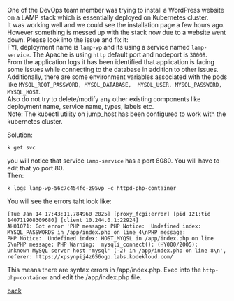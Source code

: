 One of the DevOps team member was trying to install a WordPress website on a LAMP stack which is essentially deployed on Kubernetes cluster.  
It was working well and we could see the installation page a few hours ago. However something is messed up with the stack now due to a website went down. Please look into the issue and fix it:  
FYI, deployment name is `lamp-wp` and its using a service named `lamp-service`. The Apache is using `http` default port and nodeport is `30008`.  
From the application logs it has been identified that application is facing some issues while connecting to the database in addition to other issues.  
Additionally, there are some environment variables associated with the pods like `MYSQL_ROOT_PASSWORD, MYSQL_DATABASE,  MYSQL_USER, MYSQL_PASSWORD, MYSQL_HOST`.  
Also do not try to delete/modify any other existing components like deployment name, service name, types, labels etc.  
Note: The kubectl utility on jump_host has been configured to work with the kubernetes cluster.  

Solution:  
```
k get svc
```
you will notice that service `lamp-service` has a port 8080. You will have to edit that yo port 80.  
Then:  
```
k logs lamp-wp-56c7c454fc-z95vp -c httpd-php-container
```
You will see the errors taht look like:  
```
[Tue Jan 14 17:43:11.784960 2025] [proxy_fcgi:error] [pid 121:tid 140711908309680] [client 10.244.0.1:22924]
AH01071: Got error 'PHP message: PHP Notice:  Undefined index: MYSQL_PASSWORDS in /app/index.php on line 4\nPHP message:
PHP Notice:  Undefined index: HOST_MYQSL in /app/index.php on line 5\nPHP message: PHP Warning:  mysqli_connect(): (HY000/2005):
Unknown MySQL server host 'mysql' (-2) in /app/index.php on line 8\n', referer: https://xpsynpij4z656ogo.labs.kodekloud.com/
```
This means there are syntax errors in /app/index.php.
Exec into the `http-php-container` and edit the /app/index.php file.

[back](https://github.com/MederD/Kodekloud-Engineer-Tasks)
